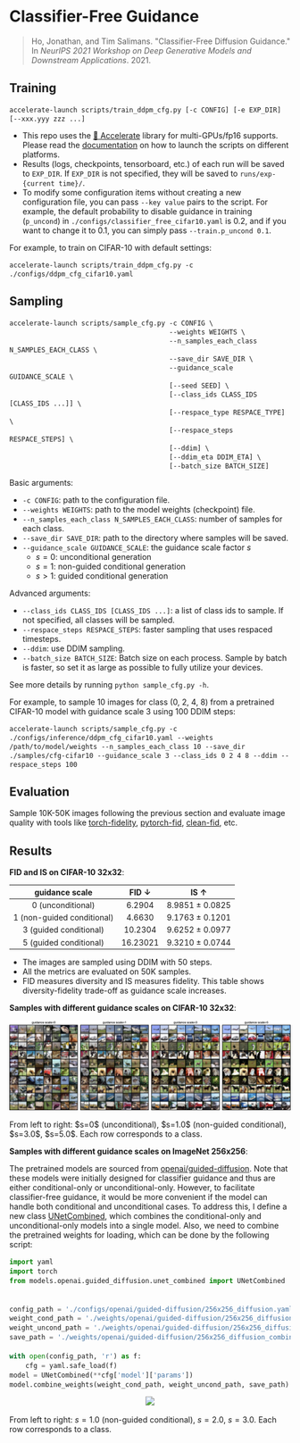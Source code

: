 # Classifier-Free Guidance

> Ho, Jonathan, and Tim Salimans. "Classifier-Free Diffusion Guidance." In *NeurIPS 2021 Workshop on Deep Generative Models and Downstream Applications*. 2021.



## Training

```shell
accelerate-launch scripts/train_ddpm_cfg.py [-c CONFIG] [-e EXP_DIR] [--xxx.yyy zzz ...]
```

- This repo uses the [🤗 Accelerate](https://huggingface.co/docs/accelerate/index) library for multi-GPUs/fp16 supports. Please read the [documentation](https://huggingface.co/docs/accelerate/basic_tutorials/launch#using-accelerate-launch) on how to launch the scripts on different platforms.
- Results (logs, checkpoints, tensorboard, etc.) of each run will be saved to `EXP_DIR`. If `EXP_DIR` is not specified, they will be saved to `runs/exp-{current time}/`.
- To modify some configuration items without creating a new configuration file, you can pass `--key value` pairs to the script. For example, the default probability to disable guidance in training (`p_uncond`) in `./configs/classifier_free_cifar10.yaml` is 0.2, and if you want to change it to 0.1, you can simply pass `--train.p_uncond 0.1`.

For example, to train on CIFAR-10 with default settings:

```shell
accelerate-launch scripts/train_ddpm_cfg.py -c ./configs/ddpm_cfg_cifar10.yaml
```



## Sampling

```shell
accelerate-launch scripts/sample_cfg.py -c CONFIG \
                                        --weights WEIGHTS \
                                        --n_samples_each_class N_SAMPLES_EACH_CLASS \
                                        --save_dir SAVE_DIR \
                                        --guidance_scale GUIDANCE_SCALE \
                                        [--seed SEED] \
                                        [--class_ids CLASS_IDS [CLASS_IDS ...]] \
                                        [--respace_type RESPACE_TYPE] \
                                        [--respace_steps RESPACE_STEPS] \
                                        [--ddim] \
                                        [--ddim_eta DDIM_ETA] \
                                        [--batch_size BATCH_SIZE]
```

Basic arguments:

- `-c CONFIG`: path to the configuration file.
- `--weights WEIGHTS`: path to the model weights (checkpoint) file.
- `--n_samples_each_class N_SAMPLES_EACH_CLASS`: number of samples for each class.
- `--save_dir SAVE_DIR`: path to the directory where samples will be saved.
- `--guidance_scale GUIDANCE_SCALE`: the guidance scale factor $s$
  - $s=0$: unconditional generation
  - $s=1$: non-guided conditional generation
  - $s>1$: guided conditional generation

Advanced arguments:

- `--class_ids CLASS_IDS [CLASS_IDS ...]`: a list of class ids to sample. If not specified, all classes will be sampled.
- `--respace_steps RESPACE_STEPS`: faster sampling that uses respaced timesteps.
- `--ddim`: use DDIM sampling.
- `--batch_size BATCH_SIZE`: Batch size on each process. Sample by batch is faster, so set it as large as possible to fully utilize your devices.

See more details by running `python sample_cfg.py -h`.

For example, to sample 10 images for class (0, 2, 4, 8) from a pretrained CIFAR-10 model with guidance scale 3 using 100 DDIM steps:

```shell
accelerate-launch scripts/sample_cfg.py -c ./configs/inference/ddpm_cfg_cifar10.yaml --weights /path/to/model/weights --n_samples_each_class 10 --save_dir ./samples/cfg-cifar10 --guidance_scale 3 --class_ids 0 2 4 8 --ddim --respace_steps 100
```



## Evaluation

Sample 10K-50K images following the previous section and evaluate image quality with tools like [torch-fidelity](https://github.com/toshas/torch-fidelity), [pytorch-fid](https://github.com/mseitzer/pytorch-fid), [clean-fid](https://github.com/GaParmar/clean-fid), etc.



## Results

**FID and IS on CIFAR-10 32x32**:

|       guidance scale       |  FID ↓   |      IS ↑       |
| :------------------------: | :------: | :-------------: |
|     0 (unconditional)      |  6.2904  | 8.9851 ± 0.0825 |
| 1 (non-guided conditional) |  4.6630  | 9.1763 ± 0.1201 |
|   3 (guided conditional)   | 10.2304  | 9.6252 ± 0.0977 |
|   5 (guided conditional)   | 16.23021 | 9.3210 ± 0.0744 |

- The images are sampled using DDIM with 50 steps.
- All the metrics are evaluated on 50K samples.
- FID measures diversity and IS measures fidelity. This table shows diversity-fidelity trade-off as guidance scale increases.



**Samples with different guidance scales on CIFAR-10 32x32**:

<p align="center">
  <img src="../assets/classifier-free-cifar10.png" />
</p>
From left to right: $s=0$ (unconditional), $s=1.0$ (non-guided conditional), $s=3.0$, $s=5.0$. Each row corresponds to a class.



**Samples with different guidance scales on ImageNet 256x256**:

The pretrained models are sourced from [openai/guided-diffusion](https://github.com/openai/guided-diffusion). Note that these models were initially designed for classifier guidance and thus are either conditional-only or unconditional-only. However, to facilitate classifier-free guidance, it would be more convenient if the model can handle both conditional and unconditional cases. To address this, I define a new class [UNetCombined](../models/adm/unet_combined.py), which combines the conditional-only and unconditional-only models into a single model. Also, we need to combine the pretrained weights for loading, which can be done by the following script:

```python
import yaml
import torch
from models.openai.guided_diffusion.unet_combined import UNetCombined


config_path = './configs/openai/guided-diffusion/256x256_diffusion.yaml'
weight_cond_path = './weights/openai/guided-diffusion/256x256_diffusion.pt'
weight_uncond_path = './weights/openai/guided-diffusion/256x256_diffusion_uncond.pt'
save_path = './weights/openai/guided-diffusion/256x256_diffusion_combined.pt'

with open(config_path, 'r') as f:
    cfg = yaml.safe_load(f)
model = UNetCombined(**cfg['model']['params'])
model.combine_weights(weight_cond_path, weight_uncond_path, save_path)
```



<p align="center">
  <img src="../assets/classifier-free-imagenet.png" />
</p>

From left to right: $s=1.0$ (non-guided conditional), $s=2.0$, $s=3.0$. Each row corresponds to a class.
